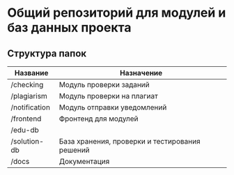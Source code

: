 # Общий репозиторий для модулей и баз данных проекта
## Cтруктура папок
| Название      | Назначение                  |
|---------------|-----------------------------|
| /checking     | Модуль проверки заданий     |
| /plagiarism   | Модуль проверки на плагиат  |
| /notification | Модуль отправки уведомлений |
| /frontend     | Фронтенд для модулей        |
| /edu-db       |
| /solution-db  | База хранения, проверки и тестирования решений |
| /docs         | Документация                |
